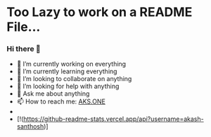 # Too Lazy to work on a README File...

### Hi there 👋

- 🔭 I’m currently working on everything
- 🌱 I’m currently learning everything
- 👯 I’m looking to collaborate on anything
- 🤔 I’m looking for help with anything
- 💬 Ask me about anything
- 📫 How to reach me: [AKS.ONE](https://aks.one)
- 
- [!(https://github-readme-stats.vercel.app/api?username=akash-santhosh)]
